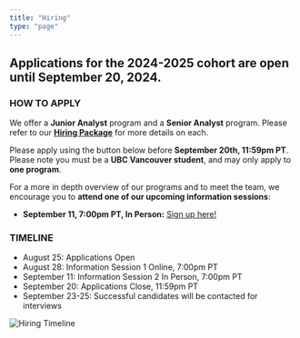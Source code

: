 ```yaml
---
title: "Hiring"
type: "page"
---
```


## Applications for the 2024-2025 cohort are open until September 20, 2024.

### HOW TO APPLY

We offer a **Junior Analyst** program and a **Senior Analyst** program. Please refer to our <a href="WPRA_Hiring_Package_2024.pdf" target="_blank">**Hiring Package**</a> for more details on each.

Please apply using the button below before **September 20th, 11:59pm PT**. Please note you must be a **UBC Vancouver student**, and may only apply to **one program**.


<link-button link="https://forms.gle/G3v846c9srVEfDXAA" target="_blank" text="Access the 2024 WestPeak Research Association Application Form"></link-button>

For a more in depth overview of our programs and to meet the team, we encourage you to **attend one of our upcoming information sessions**:
 - **September 11, 7:00pm PT, In Person:** [Sign up here!](https://forms.gle/A37vHEgJedbe2sAE8)

### TIMELINE

- August 25: Applications Open
- August 28: Information Session 1 Online, 7:00pm PT
- September 11: Information Session 2 In Person, 7:00pm PT
- September 20: Applications Close, 11:59pm PT
- September 23-25: Successful candidates will be contacted for interviews

![Hiring Timeline](hiring_timeline.png)

